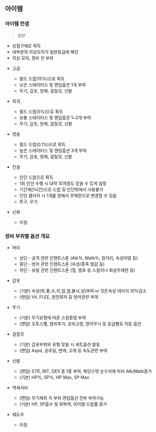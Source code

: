 ## 아이템



### 아이템 컨셉

> <span style="background-color=white;">*일반*</span>
   - 상점구매로 획득
   - 대부분의 의상모자가 일반등급에 해당
   - 의상 모자, 장비 전 부위

* 고급
   - 필드 드랍(15%)으로 획득
   - 낮은 스테이터스 및 랜덤옵션 1개 부여 
   - 무기, 갑옷, 방패, 걸칠것, 신발

* 희귀
   - 필드 드랍(5%)으로 획득
   - 보통 스테이터스 및 랜덤옵션 1~2개 부여 
   - 무기, 갑옷, 방패, 걸칠것, 신발

* 영웅
   - 필드 드랍(0.1%)으로 획득
   - 높은 스테이터스 및 랜덤옵션 3개 부여 
   - 무기, 갑옷, 방패, 걸칠것, 신발

* 전설
   - 인던 드랍으로 획득
   - 1회 인던 수행 시 대략 15개정도 얻을 수 있게 설정
   - 기간제(1시간)으로 드랍 및 인던밖에서 사용불가
   - 인던 클리어 시 1개를 정해서 무제한으로 변경할 수 있음
   - 투구, 무기

* 신화
   - 미정



### 장비 부위별 옵션 개요 

* 머리
   - 상단 - 공격 관련 인챈트스톤 (Atk%, Matk%, 원거리, 속성마뎀 등)
   - 중단 - 방어 관련 인챈트스톤 (속성/종족 뎀감 등)
   - 하단 - 유틸 관련 인챈트스톤 (힐, 텔포 등 스킬이나 화살무제한 등) 
   
* 갑옷
   - (기본) 속성(화,풍,수,지,암,염,불사,성)부여 or 모든속성 데미지 10%감소
   - (랜덤) Vit, FLEE, 완전회피 등 방어관련 부여 
   
* 무기
   - (기본) 무기유형에 따른 스킬증뎀 부여
   - (랜덤) 오토스펠, 범위추가, 공속고정, 방어무시 등 등급별로 차등 옵션 
   
* 걸칠것
   - (기본) 갑옷부위와 유형 맞을 시 세트옵션 발동
   - (랜덤) Aspd, 공후딜, 변캐, 고캐 등 속도관련 부여 
   
* 신발
   - (랜덤) STR, INT, DEX 중 1종 부여, 해당스탯 순수치에 따라 Atk/Matk증가
   - (기본) HP%, SP%, HP Max, SP Max 
   
* 액세서리
   - (랜덤) 무기제외 각 부위 랜덤옵션 전부 부여가능
   - (기본) HP, SP흡수 및 회복력, 아이템 드랍률 증가

* 쉐도우
   - 미정
